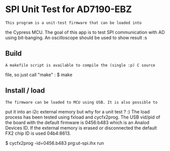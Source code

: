 SPI Unit Test for AD7190-EBZ
============================

    This program is a unit-test firmware that can be loaded into
the Cypress MCU. The goal of this app is to test SPI communication
with AD using bit-banging.
    An oscilloscope should be used to show result :s

Build
-----

    A makefile script is available to compile the (single :p) C source
file, so just call "make" :
 $ make

Install / load
--------------

    The firmware can be loaded to MCU using USB. It is also possible to
put it into an i2c external memory but why for a unit test ? :) The load
process has been tested using fxload and cycfx2prog.
    The USB vid/pid of the board with the default firmware is 0456:b483 
which is an Analod Devices ID. If the external memory is erased or disconnected
the default FX2 chip ID is used 04b4:8613.

 $ cycfx2prog -id=0456.b483 prg:ut-spi.ihx run
